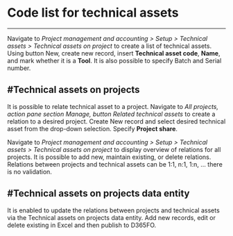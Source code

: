# Code list for technical assets
---
Navigate to _Project management and accounting > Setup > Technical assets > Technical assets on project_ to create a list of technical assets. Using button New, create new record, insert **Technical asset code**, **Name**, and mark whether it is a **Tool**. It is also possible to specify Batch and Serial number. 

#Technical assets on projects 
---
It is possible to relate technical asset to a project. Navigate to _All projects, action pane section Manage, button Related technical assets_ to create a relation to a desired project. Create New record and select desired technical asset from the drop-down selection. Specify **Project share**. 
 
Navigate to _Project management and accounting > Setup > Technical assets > Technical assets on project_ to display overview of relations for all projects. It is possible to add new, maintain existing, or delete relations. Relations between projects and technical assets can be 1:1, n:1, 1:n, … there is no validation.

#Technical assets on projects data entity 
---
It is enabled to update the relations between projects and technical assets via the Technical assets on projects data entity. Add new records, edit or delete existing in Excel and then publish to D365FO.

